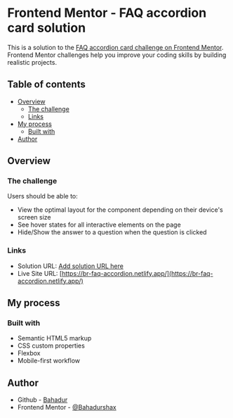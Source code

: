 # Frontend Mentor - FAQ accordion card solution

This is a solution to the [FAQ accordion card challenge on Frontend Mentor](https://www.frontendmentor.io/challenges/faq-accordion-card-XlyjD0Oam). Frontend Mentor challenges help you improve your coding skills by building realistic projects. 

## Table of contents

- [Overview](#overview)
  - [The challenge](#the-challenge)
  - [Links](#links)
- [My process](#my-process)
  - [Built with](#built-with)
- [Author](#author)

## Overview

### The challenge

Users should be able to:

- View the optimal layout for the component depending on their device's screen size
- See hover states for all interactive elements on the page
- Hide/Show the answer to a question when the question is clicked


### Links

- Solution URL: [Add solution URL here](https://your-solution-url.com)
- Live Site URL: [https://br-faq-accordion.netlify.app/](https://br-faq-accordion.netlify.app/)

## My process

### Built with

- Semantic HTML5 markup
- CSS custom properties
- Flexbox
- Mobile-first workflow


## Author

- Github - [Bahadur](https://github.com/Bahadurshax)
- Frontend Mentor - [@Bahadurshax](https://www.frontendmentor.io/profile/Bahadurshax)
